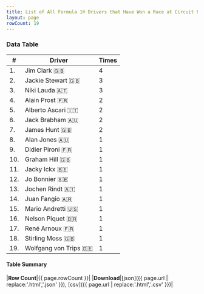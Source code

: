 ```yaml
---
title: List of All Formula 1® Drivers that Have Won a Race at Circuit Park Zandvoort
layout: page
rowCount: 19
---
```


<canvas id="chart" width="400" height="180"></canvas>
<script>
var data = {
    "datasets": [
        {
            "backgroundColor": "#f3a935",
            "borderColor": "#f68639",
            "borderWidth": 1,
            "data": [
                4.0,
                3.0,
                3.0,
                2.0,
                2.0,
                2.0,
                2.0,
                1.0,
                1.0,
                1.0,
                1.0,
                1.0,
                1.0,
                1.0,
                1.0,
                1.0,
                1.0,
                1.0,
                1.0
            ],
            "label": "Times"
        }
    ],
    "labels": [
        "Jim Clark",
        "Jackie Stewart",
        "Niki Lauda",
        "Alain Prost",
        "Alberto Ascari",
        "Jack Brabham",
        "James Hunt",
        "Alan Jones",
        "Didier Pironi",
        "Graham Hill",
        "Jacky Ickx",
        "Jo Bonnier",
        "Jochen Rindt",
        "Juan Fangio",
        "Mario Andretti",
        "Nelson Piquet",
        "René Arnoux",
        "Stirling Moss",
        "Wolfgang von Trips"
    ]
};
var options = {
  legend: {
    display: false
  },
  scales: {
    xAxes: [{
      ticks: {
        beginAtZero: true,
        maxRotation: 180,
        display: window.innerWidth > 800
      }
    }],
    yAxes: [{
      ticks: {
        beginAtZero: true
      }
    }]
  },
  onResize: function(chart, size) {
    chart.options.scales.xAxes[0].ticks.display = size.width > 800;
  }
};
new Chart("chart", {
    data: data,
    type: 'bar',
    options: options
});
</script>



### Data Table

| # | Driver | Times |
|--|--|--|
| 1. | Jim Clark 🇬🇧 | 4 |
| 2. | Jackie Stewart 🇬🇧 | 3 |
| 3. | Niki Lauda 🇦🇹 | 3 |
| 4. | Alain Prost 🇫🇷 | 2 |
| 5. | Alberto Ascari 🇮🇹 | 2 |
| 6. | Jack Brabham 🇦🇺 | 2 |
| 7. | James Hunt 🇬🇧 | 2 |
| 8. | Alan Jones 🇦🇺 | 1 |
| 9. | Didier Pironi 🇫🇷 | 1 |
| 10. | Graham Hill 🇬🇧 | 1 |
| 11. | Jacky Ickx 🇧🇪 | 1 |
| 12. | Jo Bonnier 🇸🇪 | 1 |
| 13. | Jochen Rindt 🇦🇹 | 1 |
| 14. | Juan Fangio 🇦🇷 | 1 |
| 15. | Mario Andretti 🇺🇸 | 1 |
| 16. | Nelson Piquet 🇧🇷 | 1 |
| 17. | René Arnoux 🇫🇷 | 1 |
| 18. | Stirling Moss 🇬🇧 | 1 |
| 19. | Wolfgang von Trips 🇩🇪 | 1 |

#### Table Summary

|**Row Count**|{{ page.rowCount }}|
|**Download**|[json]({{ page.url | replace:'.html','.json' }}), [csv]({{ page.url | replace:'.html','.csv' }})|
